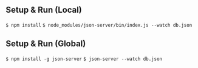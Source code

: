 ## Setup & Run (Local)

`$ npm install`
`$ node_modules/json-server/bin/index.js --watch db.json`

## Setup & Run (Global)

`$ npm install -g json-server`
`$ json-server --watch db.json`